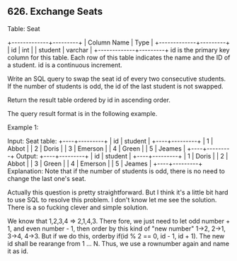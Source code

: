 ## 626. Exchange Seats

Table: Seat

+-------------+---------+
| Column Name | Type    |
+-------------+---------+
| id          | int     |
| student     | varchar |
+-------------+---------+
id is the primary key column for this table.
Each row of this table indicates the name and the ID of a student.
id is a continuous increment.
 

Write an SQL query to swap the seat id of every two consecutive students. If the number of students is odd, the id of the last student is not swapped.

Return the result table ordered by id in ascending order.

The query result format is in the following example.

 

Example 1:

Input: 
Seat table:
+----+---------+
| id | student |
+----+---------+
| 1  | Abbot   |
| 2  | Doris   |
| 3  | Emerson |
| 4  | Green   |
| 5  | Jeames  |
+----+---------+
Output: 
+----+---------+
| id | student |
+----+---------+
| 1  | Doris   |
| 2  | Abbot   |
| 3  | Green   |
| 4  | Emerson |
| 5  | Jeames  |
+----+---------+
Explanation: 
Note that if the number of students is odd, there is no need to change the last one's seat.

Actually this question is pretty straightforward. But I think it's a little bit hard to use SQL to resolve this problem. I don't know let me see the solution. There is a so fucking clever and simple solution.

We know that 1,2,3,4 => 2,1,4,3. There fore, we just need to let odd number + 1, and even number - 1, then order by this kind of "new number" 1->2, 2->1, 3->4, 4->3. But if we do this, orderby if(id % 2 == 0, id - 1, id + 1). The new id shall be rearange from 1 ... N. Thus, we use a rownumber again and name it as id.
